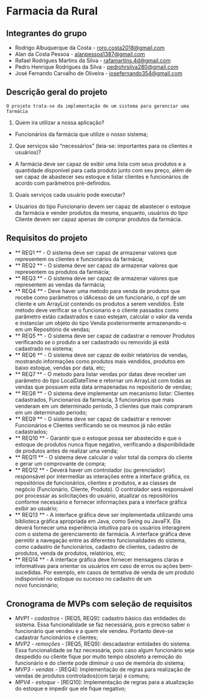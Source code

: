 # Farmacia da Rural

## Integrantes do grupo
* Rodrigo Albuquerque da Costa - roro.costa2018@gmail.com
* Alan da Costa Pessoa - alanpessoa1387@gmail.com
* Rafael Rodrigues Martins da Silva - rafamartins.4d@gmail.com
* Pedro Henrique Rodrigues da Silva - pedrohrsilva280@gmail.com
* José Fernando Carvalho de Oliveira - josefernando354@gmail.com

## Descrição geral do projeto
    O projeto trata-se da implementação de um sistema para gerenciar uma farmácia 

 1. Quem ira utilizar a nossa aplicação?
   * Funcionários da farmácia que utilize o nosso sistema;
    
 2. Que serviços são “necessários” (leia-se: importantes para os clientes e usuários)?
   * A farmácia deve ser capaz de exibir uma lista com seus produtos e a quantidade disponível para cada produto junto com seu preço, além de ser capaz de abastecer seu estoque e listar clientes e funcionários de acordo com parâmetros pré-definidos.
    
 3. Quais serviços cada usuário pode executar?
   * Usuários do tipo Funcionario devem ser capaz de abastecer o estoque da farmácia e vender produtos da mesma, enquanto, usuários do tipo Cliente devem ser capaz apenas de comprar produtos da farmácia.

## Requisitos do projeto

* ** REQ1 ** - O sistema deve ser capaz de armazenar valores que representem os clientes e funcionários da farmácia;
* ** REQ2 ** - O sistema deve ser capaz de armazenar valores que representem os produtos da farmácia;
* ** REQ3 ** - O sistema deve ser capaz de armazenar valores que representem as vendas da farmácia;
* ** REQ4 ** -  Deve haver uma metodo para venda de produtos que recebe como parâmetros o idAcesso de um funcionário, o cpf de um cliente e um ArrayList contendo os produtos a serem vendidos. Este método deve verificar se o funcionario e o cliente passados como parâmetro estão cadastrados e caso estejam, calcular o valor da venda e instanciar um objeto do tipo Venda posteriormente armazenando-o em um Repositório de vendas;
* ** REQ5 ** - O sistema deve ser capaz de cadastrar e remover Produtos verificando se o produto a ser cadastrado ou removido já está cadastrado no sistema;
* ** REQ6 ** -  O sistema deve ser capaz de exibir relatórios de vendas, mostrando informações como produtos mais vendidos, produtos em baixo estoque, vendas por data, etc;
* ** REQ7 ** - O metodo para listar vendas por datas deve receber um parâmetro do tipo LocalDateTime e retornar um ArrayList com todas as vendas que possuem esta data armazenadas no repositorio de vendas;
* ** REQ8 ** - O sistema deve implementar um mecanismo listar: Clientes cadastrados, Funcionarios da farmácia, 3 funcionários que mais venderam em um determinado periodo, 3 clientes que mais compraram em um determinado periodo;
* ** REQ9 ** - O sistema deve ser capaz de cadastrar e remover Funcionários e Clientes verificando se os mesmos já não estão cadastrados;
* ** REQ10 ** - Garantir que o estoque possa ser abastecido e que o estoque de produtos nunca fique negativo, verificando a disponibilidade de produtos antes de realizar uma venda;
* ** REQ11 ** - O sistema deve calcular o valor total da compra do cliente e gerar um comprovante de compra;
* ** REQ12 ** - Deverá haver um controlador (ou gerenciador) responsável por intermediar as interações entre a interface gráfica, os repositórios de funcionários, clientes e produtos, e as classes de negócio (Funcionário, Cliente, Produto). O controlador será responsável por processar as solicitações do usuário, atualizar os repositórios conforme necessário e fornecer informações para a interface gráfica exibir ao usuário;
* ** REQ13 ** - A interface gráfica deve ser implementada utilizando uma biblioteca gráfica apropriada em Java, como Swing ou JavaFX. Ela deverá fornecer uma experiência intuitiva para os usuários interagirem com o sistema de gerenciamento de farmácia. A interface gráfica deve permitir a navegação entre as diferentes funcionalidades do sistema, como cadastro de funcionários, cadastro de clientes, cadastro de produtos, venda de produtos, relatórios, etc;
* ** REQ14 ** - A interface gráfica deve fornecer mensagens claras e informativas para orientar os usuários em caso de erros ou ações bem-sucedidas. Por exemplo, em casos de tentativa de venda de um produto indisponível no estoque ou sucesso no cadastro de um novo funcionário;

## Cronograma de MVPs com seleção de requisitos

* *MVP1 - cadastros* - [REQ5, REQ9]: cadastro básico das entidades do sistema. Essa funcionalidade se faz necessária, pois e preciso saber o funcionário que vendeu e a quem ele vendeu. Portanto deve-se cadastrar funcionários e clientes;
* *MVP2 - remoções* - [REQ5, REQ9]: descadastrar entidades do sistema. Essa funcionalidade se faz necessária, pois caso algum funcionário seja despedido ou cliente fique por muito tempo obsoleto a remoção do funcionário e do cliente pode diminuir o uso de memória do sistema;
* *MVP3 - vendas* - [REQ4]: Implementação de regras para realização de vendas de produtos controlados(com tarja) e comuns; 
* *MPV4 - estoque* - [REQ10]: Implementação de regras para a atualização do estoque e impedir que ele fique negativo;
